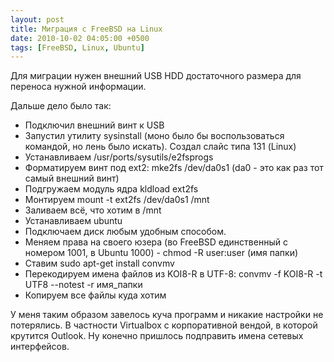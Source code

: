```yaml
---
layout: post
title: Миграция с FreeBSD на Linux
date: 2010-10-02 04:05:00 +0500
tags: [FreeBSD, Linux, Ubuntu]
---
```

Для миграции нужен внешний USB HDD достаточного размера для переноса нужной информации.

Дальше дело было так:
* Подключил внешний винт к USB
* Запустил утилиту sysinstall (моно было бы воспользоваться командой, но лень было искать). Создал слайс типа 131 (Linux)
* Устанавливаем /usr/ports/sysutils/e2fsprogs
* Форматируем винт под ext2: mke2fs /dev/da0s1 (da0 - это как раз тот самый внешний винт)
* Подгружаем модуль ядра kldload ext2fs
* Монтируем mount -t ext2fs /dev/da0s1 /mnt
* Заливаем всё, что хотим в /mnt
* Устанавливаем ubuntu
* Подключаем диск любым удобным способом.
* Меняем права на своего юзера (во FreeBSD единственный с номером 1001, в Ubuntu 1000) - chmod -R user:user (имя папки)
* Ставим sudo apt-get install convmv
* Перекодируем имена файлов из KOI8-R в UTF-8: convmv -f KOI8-R -t UTF8 --notest -r имя_папки
* Копируем все файлы куда хотим

У меня таким образом завелось куча программ и никакие настройки не потерялись. В частности Virtualbox с корпоративной вендой, в которой крутится Outlook. Ну конечно пришлось подправить имена сетевых интерфейсов.

